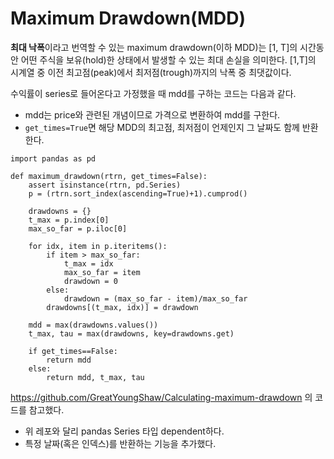 # Maximum Drawdown(MDD)

**최대 낙폭**이라고 번역할 수 있는 maximum drawdown(이하 MDD)는 [1, T]의 시간동안 어떤 주식을 보유(hold)한 상태에서 발생할 수 있는 최대 손실을 의미한다. 
[1,T]의 시계열 중 이전 최고점(peak)에서 최저점(trough)까지의 낙폭 중 최댓값이다.


수익률이 series로 들어온다고 가정했을 때 mdd를 구하는 코드는 다음과 같다.
- mdd는 price와 관련된 개념이므로 가격으로 변환하여 mdd를 구한다.
- ```get_times=True```면 해당 MDD의 최고점, 최저점이 언제인지 그 날짜도 함께 반환한다.

```python3
import pandas as pd

def maximum_drawdown(rtrn, get_times=False):
    assert isinstance(rtrn, pd.Series)
    p = (rtrn.sort_index(ascending=True)+1).cumprod()
    
    drawdowns = {}
    t_max = p.index[0]
    max_so_far = p.iloc[0]
    
    for idx, item in p.iteritems():
        if item > max_so_far:
            t_max = idx
            max_so_far = item
            drawdown = 0  
        else:
            drawdown = (max_so_far - item)/max_so_far
        drawdowns[(t_max, idx)] = drawdown
        
    mdd = max(drawdowns.values())
    t_max, tau = max(drawdowns, key=drawdowns.get)
    
    if get_times==False:
        return mdd
    else:
        return mdd, t_max, tau
```

https://github.com/GreatYoungShaw/Calculating-maximum-drawdown 의 코드를 참고했다.
- 위 레포와 달리 pandas Series 타입 dependent하다.
- 특정 날짜(혹은 인덱스)를 반환하는 기능을 추가했다.
